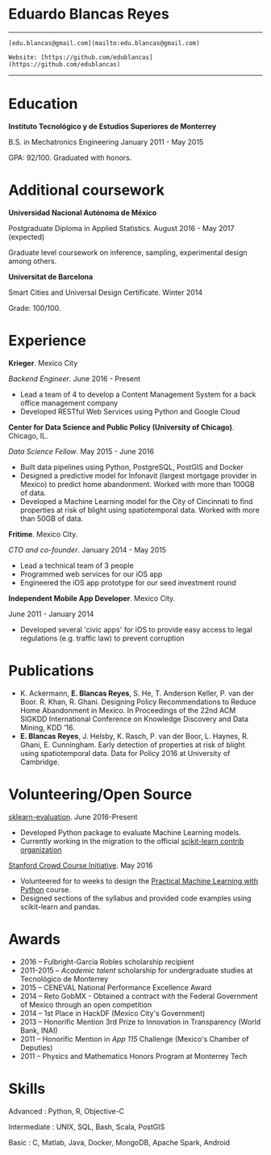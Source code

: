 
Eduardo Blancas Reyes
=====================

------------------------------------------------------------------------------
    [edu.blancas@gmail.com](mailto:edu.blancas@gmail.com)

    Website: [https://github.com/edublancas](https://github.com/edublancas)
------------------------------------------------------------------------------

Education
=========
**Instituto Tecnológico y de Estudios Superiores de Monterrey**

B.S. in Mechatronics Engineering                  January 2011 - May 2015

GPA: 92/100. Graduated with honors.

Additional coursework
=====================

**Universidad Nacional Autónoma de México**

Postgraduate Diploma in Applied Statistics. August 2016 - May 2017 (expected)

Graduate level coursework on inference, sampling, experimental design among others.

**Universitat de Barcelona**

Smart Cities and Universal Design Certificate. Winter 2014

Grade: 100/100.

Experience
==========

**Krieger**. Mexico City

*Backend Engineer*. June 2016 - Present

* Lead a team of 4 to develop a Content Management System for a back office management company
* Developed RESTful Web Services using Python and Google Cloud

**Center for Data Science and Public Policy (University of Chicago)**. Chicago, IL.

*Data Science Fellow*. May 2015 - June 2016

* Built data pipelines using Python, PostgreSQL, PostGIS and Docker
* Designed a predictive model for Infonavit (largest mortgage provider in Mexico) to predict home abandonment. Worked with more than 100GB of data.
* Developed a Machine Learning model for the City of Cincinnati to find properties at risk of blight using spatiotemporal data. Worked with more than 50GB of data.


**Fritime**. Mexico City.

*CTO and co-founder*. January 2014 - May 2015

* Lead a technical team of 3 people
* Programmed web services for our iOS app
* Engineered the iOS app prototype for our seed investment round

**Independent Mobile App Developer**. Mexico City.

June 2011 - January 2014

* Developed several 'civic apps' for iOS to provide easy access to legal regulations (e.g. traffic law) to prevent corruption

Publications
============

-   K. Ackermann, **E. Blancas Reyes**, S. He, T. Anderson Keller, P. van der Boor. R. Khan, R. Ghani. Designing Policy Recommendations to Reduce Home Abandonment in Mexico. In Proceedings of the 22nd ACM SIGKDD International Conference on Knowledge Discovery and Data Mining, KDD ’16.
-   **E. Blancas Reyes**, J. Helsby, K. Rasch, P. van der Boor, L. Haynes, R. Ghani, E. Cunningham. Early detection of properties at risk of blight using spatiotemporal data. Data for Policy 2016 at University of Cambridge.

Volunteering/Open Source
========================

[sklearn-evaluation](https://github.com/edublancas/sklearn-evaluation).
June 2016-Present

* Developed Python package to evaluate Machine Learning models.
* Currently working in the migration to the official [scikit-learn contrib organization](https://github.com/scikit-learn-contrib)

 [Stanford Crowd Course Initiative](http://crowdcourse.stanford.edu/).
 May 2016

* Volunteered for to weeks to design the [Practical Machine Learning with Python](http://crowdcourse.stanford.edu/ml.html) course.
* Designed sections of the syllabus and provided code examples using scikit-learn and pandas.

Awards
======

-   2016 – Fulbright-García Robles scholarship recipient
-   2011-2015 – *Academic talent* scholarship for undergraduate studies at Tecnológico de Monterrey
-   2015 – CENEVAL National Performance Excellence Award
-   2014 – Reto GobMX - Obtained a contract with the Federal Government of Mexico through an open competition
-   2014 – 1st Place in HackDF (Mexico City's Government)
-   2013 – Honorific Mention 3rd Prize to Innovation in Transparency (World Bank, INAI)
-   2011 – Honorific Mention in *App 115* Challenge (Mexico's Chamber of Deputies)
-   2011 – Physics and Mathematics Honors Program at Monterrey Tech

Skills
======

Advanced
:   Python, R, Objective-C

Intermediate
:   UNIX, SQL, Bash, Scala, PostGIS

Basic
:    C, Matlab, Java, Docker, MongoDB, Apache Spark, Android